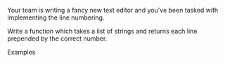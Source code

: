 Your team is writing a fancy new text editor and you've been tasked with implementing the line numbering.

Write a function which takes a list of strings and returns each line prepended by the correct number.

Examples
